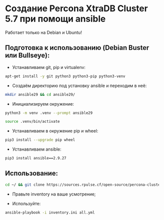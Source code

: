 # Создание Percona XtraDB Cluster 5.7 при помощи ansible
Работает только на Debian и Ubuntu!

## Подготовка к использованию (Debian Buster или Bullseye):

- Устанавливаем git, pip и virtualenv:

```bash
apt-get install -y git python3 python3-pip python3-venv
```

- Создаём директорию под установку ansible и переходим в неё:

```bash
mkdir ansible29 && cd ansible29/
```

- Инициализируем окружение:

```bash
python3 -m venv .venv --prompt ansible29

source .venv/bin/activate
```

- Устанавливаем в окружение pip и wheel:

```bash
pip3 install --upgrade pip wheel
```

- Устанавливаем ansible:

```bash
pip3 install ansible==2.9.27
```

## Использование:

```bash
cd ~/ && git clone https://sources.rpulse.cf/open-source/percona-cluster-5.7-demo.git && cd percona-cluster-5.7-demo/
```

- Правьте inventory на ваше усмотрение;

- Используйте:

```bash
ansible-playbook -i inventory.ini all.yml
```
